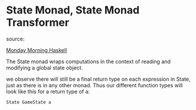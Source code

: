 # State Monad, State Monad Transformer

source:

[Monday Morning Haskell](https://mmhaskell.com/monads/state)

The State monad wraps computations in the context of reading and
modifying a global state object.

we observe there will still be a final return type on each expression
in State, just as there is in any other monad. Thus our different
function types will look like this for a return type of a:

`State GameState a`
